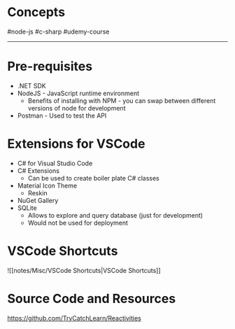 # Concepts

#node-js #c-sharp #udemy-course

---

# Pre-requisites

- .NET SDK
- NodeJS - JavaScript runtime environment
	- Benefits of installing with NPM - you can swap between different versions of node for development
- Postman - Used to test the API

# Extensions for VSCode

- C# for Visual Studio Code
- C# Extensions
	- Can be used to create boiler plate C# classes
- Material Icon Theme
	- Reskin
- NuGet Gallery
- SQLite
	- Allows to explore and query database (just for development)
	- Would not be used for deployment

# VSCode Shortcuts

![[notes/Misc/VSCode Shortcuts|VSCode Shortcuts]]
# Source Code and Resources

https://github.com/TryCatchLearn/Reactivities
